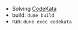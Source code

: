 - Solving [CodeKata](https://www.guvi.in/code-kata/)
- build: `dune build`
- run: `dune exec codekata`
